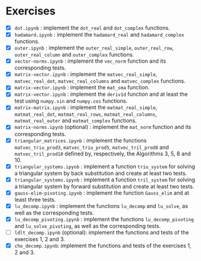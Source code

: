 # Exercises

- [x] `dot.ipynb` : implement the `dot_real` and `dot_complex` functions.
- [x] `hadamard.ipynb` : implement the `hadamard_real` and `hadamard_complex` functions.
- [x] `outer.ipynb` : implement the `outer_real_simple`, `outer_real_row`, `outer_real_column` and `outer_complex` functions.
- [x] `vector-norms.ipynb` : implement the `vec_norm` function and its corresponding tests.
- [x] `matrix-vector.ipynb` : implement the `matvec_real_simple`, `matvec_real_dot`, `matvec_real_columns` and `matvec_complex` functions.
- [x] `matrix-vector.ipynb` : implement the `mat_sma` function.
- [x] `matrix-vector.ipynb` : implement the `deriv1d` function and at least the test using `numpy.sin` and `numpy.cos` functions.
- [x] `matrix-matrix.ipynb` : implement the `matmat_real_simple`, `matmat_real_dot`, `matmat_real_rows`, `matmat_real_columns`, `matmat_real_outer` and `matmat_complex` functions.
- [x] `matrix-norms.ipynb` (optional) : implement the `mat_norm` function and its corresponding tests.
- [x] `triangular_matrices.ipynb` : implement the functions `matvec_triu_prod3`, `matvec_triu_prod5`, `matvec_tril_prod8` and `matvec_tril_prod10` defined by, respectively, the Algorithms 3, 5, 8 and 10.
- [x] `triangular_systems.ipynb` : implement a function `triu_system` for solving a triangular system by back substitution and create at least two tests.
- [x] `triangular_systems.ipynb` : implement a function `tril_system` for solving a triangular system by forward substitution and create at least two tests.
- [x] `gauss-elim-pivoting.ipynb` : implement the function `Gauss_elim` and at least three tests.
- [x] `lu_decomp.ipynb` : implement the functions `lu_decomp` and `lu_solve`, as well as the corresponding tests.
- [x] `lu_decomp_pivoting.ipynb` : implement the functions `lu_decomp_pivoting` and `lu_solve_pivoting`, as well as the corresponding tests.
- [ ] `ldlt_decomp.ipynb` (optional): implement the functions and tests of the exercises 1, 2 and 3.
- [x] `cho_decomp.ipynb`: implement the functions and tests of the exercises 1, 2 and 3.

